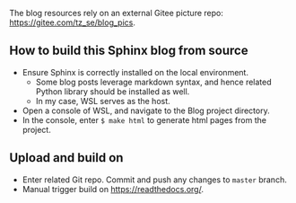 The blog resources rely on an external Gitee picture repo: https://gitee.com/tz_se/blog_pics. 

## How to build this Sphinx blog from source

* Ensure Sphinx is correctly installed on the local environment.
    * Some blog posts leverage markdown syntax, and hence related Python library should be installed as well.
    * In my case, WSL serves as the host.
* Open a console of WSL, and navigate to the Blog project directory.
* In the console, enter `$ make html` to generate html pages from the project. 

## Upload and build on 

* Enter related Git repo. Commit and push any changes to `master` branch.
* Manual trigger build on https://readthedocs.org/.
